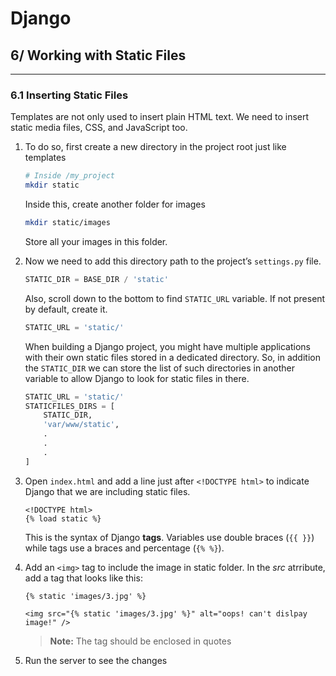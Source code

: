 # Django

## 6/ Working with Static Files

---

### 6.1 Inserting Static Files

Templates are not only used to insert plain HTML text. We need to insert static media files, CSS, and JavaScript too.

1. To do so, first create a new directory in the project root just like templates

   ```bash
   # Inside /my_project
   mkdir static
   ```

   Inside this, create another folder for images

   ```bash
   mkdir static/images
   ```

   Store all your images in this folder.

2. Now we need to add this directory path to the project’s `settings.py` file.

   ```python
   STATIC_DIR = BASE_DIR / 'static'
   ```

   Also, scroll down to the bottom to find `STATIC_URL` variable. If not present by default, create it.

   ```python
   STATIC_URL = 'static/'
   ```

   When building a Django project, you might have multiple applications with their own static files stored in a dedicated directory. So, in addition the `STATIC_DIR` we can store the list of such directories in another variable to allow Django to look for static files in there.

   ```python
   STATIC_URL = 'static/'
   STATICFILES_DIRS = [
       STATIC_DIR,
       'var/www/static',
       .
       .
       .
   ]
   ```

3. Open `index.html` and add a line just after `<!DOCTYPE html>` to indicate Django that we are including static files.

   ```django
   <!DOCTYPE html>
   {% load static %}
   ```

   This is the syntax of Django **tags**. Variables use double braces (`{{ }}`) while tags use a braces and percentage (`{% %}`).

4. Add an `<img>` tag to include the image in static folder. In the *src* atrribute, add a tag that looks like this:

   ```django
   {% static 'images/3.jpg' %}
   ```

   ```django
   <img src="{% static 'images/3.jpg' %}" alt="oops! can't dislpay image!" />
   ```

   > **Note:** The tag should be enclosed in quotes

5. Run the server to see the changes